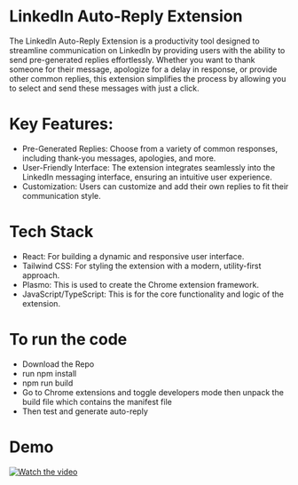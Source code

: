 # LinkedIn Auto-Reply Extension
The LinkedIn Auto-Reply Extension is a productivity tool designed to streamline communication on LinkedIn by providing users with the ability to send pre-generated replies effortlessly. Whether you want to thank someone for their message, apologize for a delay in response, or provide other common replies, this extension simplifies the process by allowing you to select and send these messages with just a click.

# Key Features:
- Pre-Generated Replies: Choose from a variety of common responses, including thank-you messages, apologies, and more.
- User-Friendly Interface: The extension integrates seamlessly into the LinkedIn messaging interface, ensuring an intuitive user experience.
- Customization: Users can customize and add their own replies to fit their communication style.

# Tech Stack
- React: For building a dynamic and responsive user interface.
- Tailwind CSS: For styling the extension with a modern, utility-first approach.
- Plasmo: This is used to create the Chrome extension framework.
- JavaScript/TypeScript: This is for the core functionality and logic of the extension.

# To run the code
- Download the Repo
- run npm install
- npm run build
- Go to Chrome extensions and toggle developers mode then unpack the build file which contains the manifest file
- Then test and generate auto-reply

# Demo 
[![Watch the video](https://raw.githubusercontent.com/krishna9786/LinkedIn-Reply/main/path/to/thumbnail.jpg)](https://github.com/krishna9786/LinkedIn-Reply/blob/main/video.mp4)


